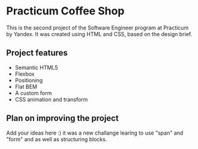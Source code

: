 # Practicum Coffee Shop

This is the second project of the Software Engineer program at Practicum by Yandex. It was created using HTML and CSS, based on the design brief.

## Project features

- Semantic HTML5
- Flexbox
- Positioning
- Flat BEM
- A custom form
- CSS animation and transform

## Plan on improving the project

Add your ideas here :) it was a new challange learing to use "span" and "form" and as well as structuring blocks.

